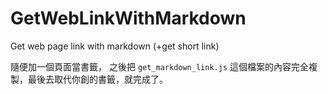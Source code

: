 # GetWebLinkWithMarkdown
Get web page link with markdown (+get short link)

隨便加一個頁面當書籤，
之後把 ``get_markdown_link.js`` 這個檔案的內容完全複製，最後去取代你創的書籤，就完成了。
